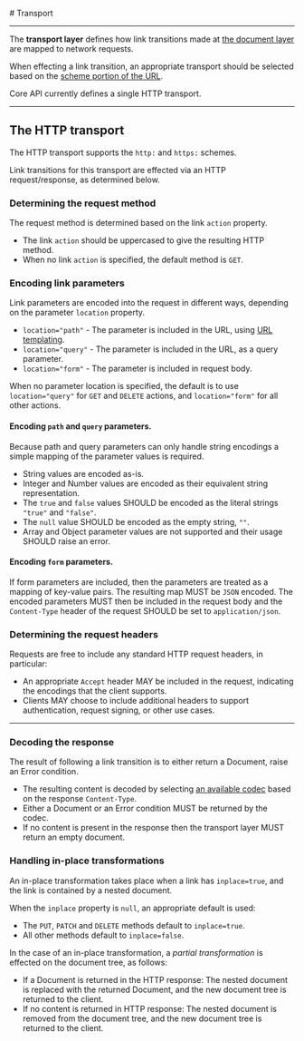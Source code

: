 # Transport

---

The **transport layer** defines how link transitions made at [the document layer](document.md) are mapped to network requests.

When effecting a link transition, an appropriate transport should be selected based
on the [scheme portion of the URL][scheme].

Core API currently defines a single HTTP transport.

---

## The HTTP transport

The HTTP transport supports the `http:` and `https:` schemes.

Link transitions for this transport are effected via an HTTP request/response, as determined below.

### Determining the request method

The request method is determined based on the link `action` property.

* The link `action` should be uppercased to give the resulting HTTP method.
* When no link `action` is specified, the default method is `GET`.

### Encoding link parameters

Link parameters are encoded into the request in different ways, depending on the parameter `location` property.

* `location="path"` - The parameter is included in the URL, using [URL templating][rfc6570].
* `location="query"` - The parameter is included in the URL, as a query parameter.
* `location="form"` - The parameter is included in request body.

When no parameter location is specified, the default is to use `location="query"` for `GET` and `DELETE` actions,
and `location="form"` for all other actions.

#### Encoding `path` and `query` parameters.

Because path and query parameters can only handle string encodings a simple mapping of the parameter values is required.

* String values are encoded as-is.
* Integer and Number values are encoded as their equivalent string representation.
* The `true` and `false` values SHOULD be encoded as the literal strings `"true"` and `"false"`.
* The `null` value SHOULD be encoded as the empty string, `""`.
* Array and Object parameter values are not supported and their usage SHOULD raise an error.

#### Encoding `form` parameters.

If form parameters are included, then the parameters are treated as a mapping of key-value pairs.
The resulting map MUST be `JSON` encoded. The encoded parameters MUST then be included in the request body and the `Content-Type` header of the request SHOULD be set to `application/json`.

### Determining the request headers

Requests are free to include any standard HTTP request headers, in particular:

* An appropriate `Accept` header MAY be included in the request, indicating the encodings that the client supports.
* Clients MAY choose to include additional headers to support authentication, request signing, or other use cases.

---

### Decoding the response

The result of following a link transition is to either return a Document, raise an Error condition.

* The resulting content is decoded by selecting [an available codec](encoding.md) based on the response `Content-Type`.
* Either a Document or an Error condition MUST be returned by the codec.
* If no content is present in the response then the transport layer MUST return an empty document.

### Handling in-place transformations

An in-place transformation takes place when a link has `inplace=true`, and the
link is contained by a nested document.

When the `inplace` property is `null`, an appropriate default is used:

* The `PUT`, `PATCH` and `DELETE` methods default to `inplace=true`.
* All other methods default to `inplace=false`.

In the case of an in-place transformation, a *partial transformation* is effected on
the document tree, as follows:

* If a Document is returned in the HTTP response: The nested document is replaced with
the returned Document, and the new document tree is returned to the client.
* If no content is returned in HTTP response: The nested document is removed from
the document tree, and the new document tree is returned to the client.


[scheme]: https://en.wikipedia.org/wiki/Uniform_Resource_Identifier#Syntax
[rfc6570]: http://tools.ietf.org/html/rfc6570
